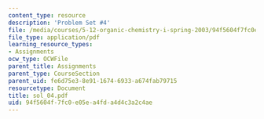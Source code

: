 ```yaml
---
content_type: resource
description: 'Problem Set #4'
file: /media/courses/5-12-organic-chemistry-i-spring-2003/94f5604f7fc0e05ea4fda4d4c3a2c4ae_sol_04.pdf
file_type: application/pdf
learning_resource_types:
- Assignments
ocw_type: OCWFile
parent_title: Assignments
parent_type: CourseSection
parent_uid: fe6d75e3-8e91-1674-6933-a674fab79715
resourcetype: Document
title: sol_04.pdf
uid: 94f5604f-7fc0-e05e-a4fd-a4d4c3a2c4ae
---
```

